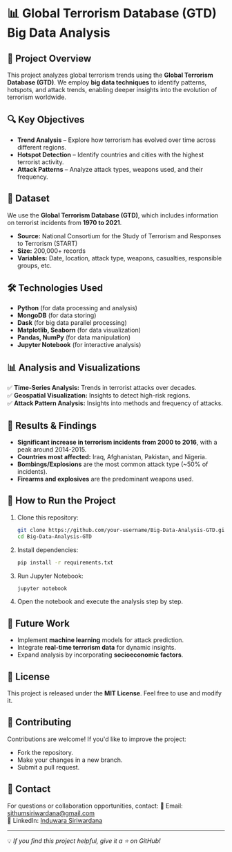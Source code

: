 # 📊 Global Terrorism Database (GTD) Big Data Analysis

## 📌 Project Overview
This project analyzes global terrorism trends using the **Global Terrorism Database (GTD)**. We employ **big data techniques** to identify patterns, hotspots, and attack trends, enabling deeper insights into the evolution of terrorism worldwide.

## 🔍 Key Objectives
- **Trend Analysis** – Explore how terrorism has evolved over time across different regions.
- **Hotspot Detection** – Identify countries and cities with the highest terrorist activity.
- **Attack Patterns** – Analyze attack types, weapons used, and their frequency.

## 📂 Dataset
We use the **Global Terrorism Database (GTD)**, which includes information on terrorist incidents from **1970 to 2021**.

- **Source:** National Consortium for the Study of Terrorism and Responses to Terrorism (START)
- **Size:** 200,000+ records
- **Variables:** Date, location, attack type, weapons, casualties, responsible groups, etc.

## 🛠️ Technologies Used
- **Python** (for data processing and analysis)
- **MongoDB** (for data storing)
- **Dask** (for big data parallel processing)
- **Matplotlib, Seaborn** (for data visualization)
- **Pandas, NumPy** (for data manipulation)
- **Jupyter Notebook** (for interactive analysis)

## 📊 Analysis and Visualizations
✅ **Time-Series Analysis:** Trends in terrorist attacks over decades.  
✅ **Geospatial Visualization:** Insights to detect high-risk regions.  
✅ **Attack Pattern Analysis:** Insights into methods and frequency of attacks.   

## 📜 Results & Findings
- **Significant increase in terrorism incidents from 2000 to 2016**, with a peak around 2014-2015.
- **Countries most affected:** Iraq, Afghanistan, Pakistan, and Nigeria.
- **Bombings/Explosions** are the most common attack type (~50% of incidents).
- **Firearms and explosives** are the predominant weapons used.

## 🚀 How to Run the Project
1. Clone this repository:
   ```bash
   git clone https://github.com/your-username/Big-Data-Analysis-GTD.git
   cd Big-Data-Analysis-GTD
   ```
2. Install dependencies:
   ```bash
   pip install -r requirements.txt
   ```
3. Run Jupyter Notebook:
   ```bash
   jupyter notebook
   ```
4. Open the notebook and execute the analysis step by step.

## 📌 Future Work
- Implement **machine learning** models for attack prediction.
- Integrate **real-time terrorism data** for dynamic insights.
- Expand analysis by incorporating **socioeconomic factors**.

## 📄 License
This project is released under the **MIT License**. Feel free to use and modify it.

## 🤝 Contributing
Contributions are welcome! If you'd like to improve the project:
- Fork the repository.
- Make your changes in a new branch.
- Submit a pull request.

## 📩 Contact
For questions or collaboration opportunities, contact:
📧 Email: sithumsiriwardana@gmail.com  
🔗 LinkedIn: [Induwara Siriwardana](www.linkedin.com/in/induwara-siriwardana-b4aa31264)

---
💡 *If you find this project helpful, give it a ⭐ on GitHub!*
